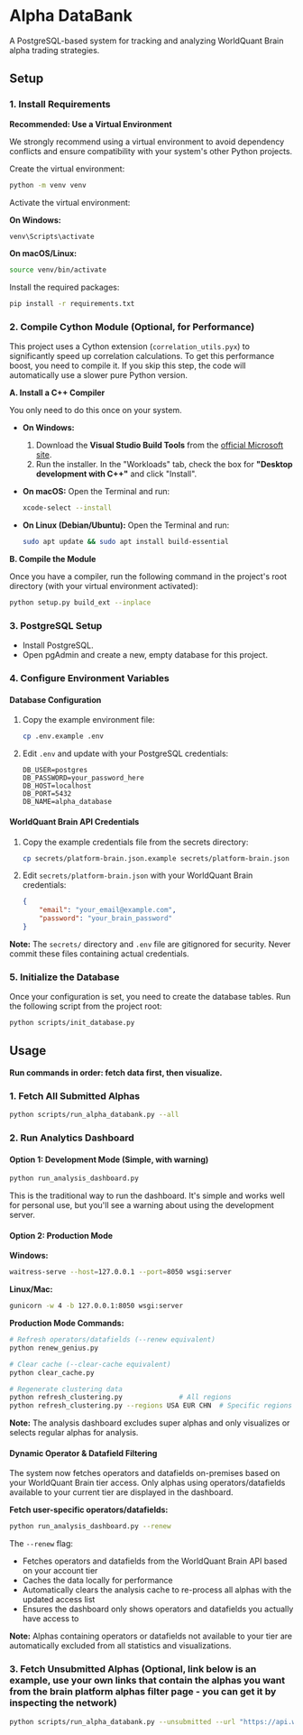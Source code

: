# Alpha DataBank

A PostgreSQL-based system for tracking and analyzing WorldQuant Brain alpha trading strategies.

## Setup

### 1. Install Requirements

**Recommended: Use a Virtual Environment**

We strongly recommend using a virtual environment to avoid dependency conflicts and ensure compatibility with your system's other Python projects.

Create the virtual environment:
```bash
python -m venv venv
```

Activate the virtual environment:

**On Windows:**
```bash
venv\Scripts\activate
```

**On macOS/Linux:**
```bash
source venv/bin/activate
```

Install the required packages:
```bash
pip install -r requirements.txt
```

### 2. Compile Cython Module (Optional, for Performance)

This project uses a Cython extension (`correlation_utils.pyx`) to significantly speed up correlation calculations. To get this performance boost, you need to compile it. If you skip this step, the code will automatically use a slower pure Python version.

**A. Install a C++ Compiler**

You only need to do this once on your system.

*   **On Windows:**
    1.  Download the **Visual Studio Build Tools** from the [official Microsoft site](https://visualstudio.microsoft.com/visual-cpp-build-tools/).
    2.  Run the installer. In the "Workloads" tab, check the box for **"Desktop development with C++"** and click "Install".

*   **On macOS:**
    Open the Terminal and run:
    ```bash
    xcode-select --install
    ```

*   **On Linux (Debian/Ubuntu):**
    Open the Terminal and run:
    ```bash
    sudo apt update && sudo apt install build-essential
    ```

**B. Compile the Module**

Once you have a compiler, run the following command in the project's root directory (with your virtual environment activated):
```bash
python setup.py build_ext --inplace
```

### 3. PostgreSQL Setup

- Install PostgreSQL.
- Open pgAdmin and create a new, empty database for this project.

### 4. Configure Environment Variables

#### Database Configuration

1. Copy the example environment file:
   ```bash
   cp .env.example .env
   ```

2. Edit `.env` and update with your PostgreSQL credentials:
   ```env
   DB_USER=postgres
   DB_PASSWORD=your_password_here
   DB_HOST=localhost
   DB_PORT=5432
   DB_NAME=alpha_database
   ```

#### WorldQuant Brain API Credentials

1. Copy the example credentials file from the secrets directory:
   ```bash
   cp secrets/platform-brain.json.example secrets/platform-brain.json
   ```

2. Edit `secrets/platform-brain.json` with your WorldQuant Brain credentials:
   ```json
   {
       "email": "your_email@example.com",
       "password": "your_brain_password"
   }
   ```

**Note:** The `secrets/` directory and `.env` file are gitignored for security. Never commit these files containing actual credentials.

### 5. Initialize the Database

Once your configuration is set, you need to create the database tables. Run the following script from the project root:

```bash
python scripts/init_database.py
```


## Usage

**Run commands in order: fetch data first, then visualize.**

### 1. Fetch All Submitted Alphas
```bash
python scripts/run_alpha_databank.py --all
```

### 2. Run Analytics Dashboard

#### Option 1: Development Mode (Simple, with warning)
```bash
python run_analysis_dashboard.py
```

This is the traditional way to run the dashboard. It's simple and works well for personal use, but you'll see a warning about using the development server.

#### Option 2: Production Mode

**Windows:**
```bash
waitress-serve --host=127.0.0.1 --port=8050 wsgi:server
```

**Linux/Mac:**
```bash
gunicorn -w 4 -b 127.0.0.1:8050 wsgi:server
```

**Production Mode Commands:**
```bash
# Refresh operators/datafields (--renew equivalent)
python renew_genius.py

# Clear cache (--clear-cache equivalent)
python clear_cache.py

# Regenerate clustering data
python refresh_clustering.py              # All regions
python refresh_clustering.py --regions USA EUR CHN  # Specific regions
```

**Note:** The analysis dashboard excludes super alphas and only visualizes or selects regular alphas for analysis.

#### Dynamic Operator & Datafield Filtering
The system now fetches operators and datafields on-premises based on your WorldQuant Brain tier access. Only alphas using operators/datafields available to your current tier are displayed in the dashboard.

**Fetch user-specific operators/datafields:**
```bash
python run_analysis_dashboard.py --renew
```

The `--renew` flag:
- Fetches operators and datafields from the WorldQuant Brain API based on your account tier
- Caches the data locally for performance
- Automatically clears the analysis cache to re-process all alphas with the updated access list
- Ensures the dashboard only shows operators and datafields you actually have access to

**Note:** Alphas containing operators or datafields not available to your tier are automatically excluded from all statistics and visualizations.

### 3. Fetch Unsubmitted Alphas (Optional, link below is an example, use your own links that contain the alphas you want from the brain platform alphas filter page - you can get it by inspecting the network)
```bash
python scripts/run_alpha_databank.py --unsubmitted --url "https://api.worldquantbrain.com/users/self/alphas?limit=50&offset=9800&status=UNSUBMITTED%1FIS_FAIL&order=-dateCreated&hidden=false" --all
```

